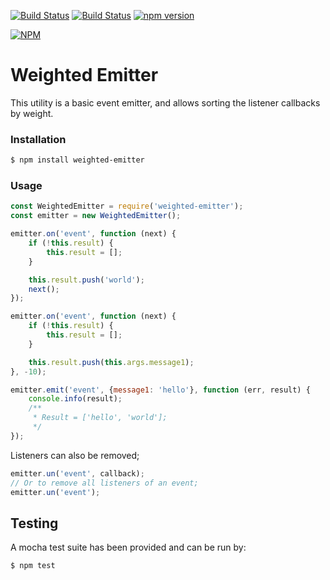 [![Build Status](https://travis-ci.org/Orgun109uk/weighted-emitter.svg)](https://travis-ci.org/Orgun109uk/weighted-emitter)
[![Build Status](https://david-dm.org/orgun109uk/weighted-emitter.png)](https://david-dm.org/orgun109uk/weighted-emitter)
[![npm version](https://badge.fury.io/js/weighted-emitter.svg)](http://badge.fury.io/js/weighted-emitter)

[![NPM](https://nodei.co/npm/weighted-emitter.png?downloads=true&downloadRank=true&stars=true)](https://nodei.co/npm/weighted-emitter/)

# Weighted Emitter

This utility is a basic event emitter, and allows sorting the listener callbacks by weight.

### Installation
```sh
$ npm install weighted-emitter
```

### Usage

```js
const WeightedEmitter = require('weighted-emitter');
const emitter = new WeightedEmitter();

emitter.on('event', function (next) {
    if (!this.result) {
        this.result = [];
    }

    this.result.push('world');
    next();
});

emitter.on('event', function (next) {
    if (!this.result) {
        this.result = [];
    }

    this.result.push(this.args.message1);
}, -10);

emitter.emit('event', {message1: 'hello'}, function (err, result) {
    console.info(result);
    /**
     * Result = ['hello', 'world'];
     */
});
```

Listeners can also be removed;

```js
emitter.un('event', callback);
// Or to remove all listeners of an event;
emitter.un('event');
```

## Testing
A mocha test suite has been provided and can be run by:
```sh
$ npm test
```

